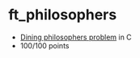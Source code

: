 # ft_philosophers
- [Dining philosophers problem](https://en.wikipedia.org/wiki/Dining_philosophers_problem) in C
- 100/100 points
